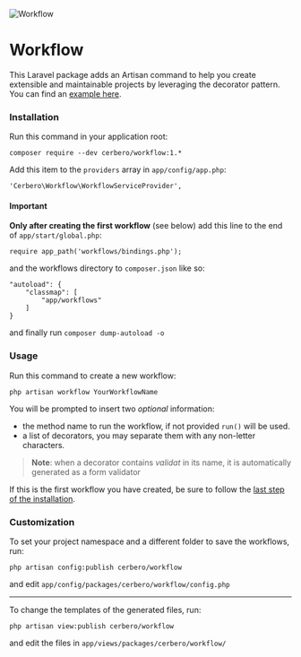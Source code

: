 ![](http://imageshack.com/a/img674/6060/59edf2.png "Workflow")
# Workflow #

This Laravel package adds an Artisan command to help you create extensible and maintainable projects by leveraging the decorator pattern. You can find an [example here](https://github.com/cerbero90/Workflow/blob/master/EXAMPLE.md).

### Installation ###

Run this command in your application root:
```
composer require --dev cerbero/workflow:1.*
```

Add this item to the `providers` array in `app/config/app.php`:
```
'Cerbero\Workflow\WorkflowServiceProvider',
```

#### Important ####

**Only after creating the first workflow** (see below) add this line to the end of `app/start/global.php`:
```
require app_path('workflows/bindings.php');
```

and the workflows directory to `composer.json` like so:
```
"autoload": {
	"classmap": [
		"app/workflows"
	]
}
```
and finally run `composer dump-autoload -o`

### Usage ###

Run this command to create a new workflow:
```
php artisan workflow YourWorkflowName
```

You will be prompted to insert two *optional* information:
 * the method name to run the workflow, if not provided `run()` will be used.
 * a list of decorators, you may separate them with any non-letter characters.

> **Note**: when a decorator contains *validat* in its name, it is automatically generated as a form validator

If this is the first workflow you have created, be sure to follow the [last step of the installation](#important).

### Customization ###

To set your project namespace and a different folder to save the workflows, run:
```
php artisan config:publish cerbero/workflow
```
and edit `app/config/packages/cerbero/workflow/config.php`

---

To change the templates of the generated files, run:
```
php artisan view:publish cerbero/workflow
```
and edit the files in `app/views/packages/cerbero/workflow/`
